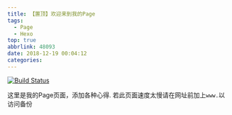 ```yaml
---
title: 【置顶】欢迎来到我的Page
tags:
  - Page
  - Hexo
top: true
abbrlink: 48093
date: 2018-12-19 00:04:12
categories:
---
```




[![Build Status](https://travis-ci.org/Hipye/hipye.github.io.svg?branch=hexo)](https://travis-ci.org)

这里是我的Page页面，添加各种心得. 若此页面速度太慢请在网址前加上`www.`以访问备份

